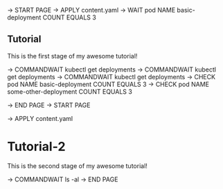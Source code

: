 -> START PAGE
-> APPLY content.yaml
-> WAIT pod NAME basic-deployment COUNT EQUALS 3

## Tutorial

This is the first stage of my awesome tutorial!

-> COMMANDWAIT kubectl get deployments
-> COMMANDWAIT kubectl get deployments
-> COMMANDWAIT kubectl get deployments
-> CHECK pod NAME basic-deployment COUNT EQUALS 3
-> CHECK pod NAME some-other-deployment COUNT EQUALS 3

-> END PAGE
-> START PAGE

-> APPLY content.yaml

# Tutorial-2

This is the second stage of my awesome tutorial!

-> COMMANDWAIT ls -al
-> END PAGE